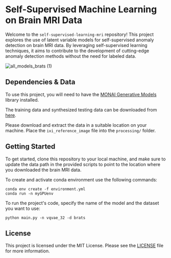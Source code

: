 # Self-Supervised Machine Learning on Brain MRI Data

Welcome to the `self-supervised-learning-mri` repository! This project explores the use of latent variable models for self-supervised anomaly detection on brain MRI data. By leveraging self-supervised learning techniques, it aims to contribute to the development of cutting-edge anomaly detection methods without the need for labeled data.

![all_models_brats (1)](https://user-images.githubusercontent.com/49316611/235380655-344e6290-02df-4192-b9a5-9c85250cacc3.jpg)

## Dependencies & Data

To use this project, you will need to have the [MONAI Generative Models](https://github.com/Project-MONAI/GenerativeModels) library installed.

The training data and synthesized testing data can be downloaded from [here](https://drive.google.com/file/d/1ElQtgoOrTM1L0ZQZg7a8nzYYtx-900Fz/view?usp=sharing).

Please download and extract the data in a suitable location on your machine. Place the `ixi_reference_image` file into the `processing/` folder.

## Getting Started

To get started, clone this repository to your local machine, and make sure to update the data path in the provided scripts to point to the location where you downloaded the brain MRI data.

To create and activate conda environment use the following commands:

```
conda env create -f environment.yml
conda run -n myGPUenv
```
To run the project's code, specify the name of the model and the dataset you want to use:
```
python main.py -n vqvae_32 -d brats
```

## License

This project is licensed under the MIT License. Please see the [LICENSE](LICENSE) file for more information.
